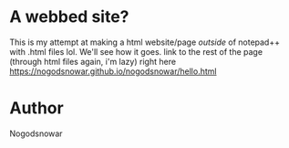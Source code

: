 # A webbed site?
This is my attempt at making a html website/page _outside_ of notepad++ with .html files lol. We'll see how it goes.
link to the rest of the page  (through html files again, i'm lazy) right here <https://nogodsnowar.github.io/nogodsnowar/hello.html>

# Author
Nogodsnowar
